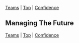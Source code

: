 [Teams](08.html) | [Top](index.html) | [Confidence](10.html)

## Managing The Future ##  

  

  





[Teams](08.html) | [Top](index.html) | [Confidence](10.html)


<!--ignore-->



